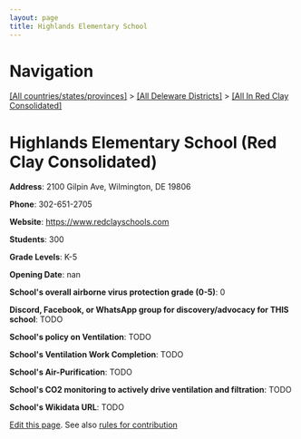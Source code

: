 ```yaml
---
layout: page
title: Highlands Elementary School
---
```

# Navigation

[[All countries/states/provinces]](../../..) > [[All Deleware Districts]](../..) > [[All In Red Clay Consolidated]](..)

# Highlands Elementary School (Red Clay Consolidated)

**Address**: 2100 Gilpin Ave, Wilmington, DE 19806

**Phone**: 302-651-2705

**Website**: <https://www.redclayschools.com>

**Students**: 300

**Grade Levels**: K-5

**Opening Date**: nan

**School's overall airborne virus protection grade (0-5)**: 0

**Discord, Facebook, or WhatsApp group for discovery/advocacy for THIS school**: TODO

**School's policy on Ventilation**: TODO

**School's Ventilation Work Completion**: TODO

**School's Air-Purification**: TODO

**School's CO2 monitoring to actively drive ventilation and filtration**: TODO

**School's Wikidata URL**: TODO


[Edit this page](https://github.com/ventilate-schools/DE/edit/main/./Red_Clay_Consolidated/Highlands_Elementary_School.md). See also [rules for contribution](../../../contribution-rules/)